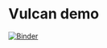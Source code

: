 # Vulcan demo

[![Binder](https://mybinder.org/badge_logo.svg)](https://mybinder.org/v2/gh/epifanio/vulcan_demo/main?filepath=notebooks%2Findex.ipynb)
